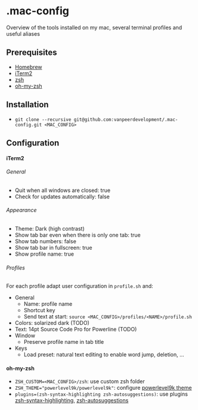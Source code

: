 # .mac-config
Overview of the tools installed on my mac, several terminal profiles and useful aliases

## Prerequisites
- [Homebrew](https://brew.sh/)
- [iTerm2](https://www.iterm2.com/)
- [zsh](http://www.zsh.org/)
- [oh-my-zsh](https://ohmyz.sh/)


## Installation
- `git clone --recursive git@github.com:vanpeerdevelopment/.mac-config.git <MAC_CONFIG>`


## Configuration
#### iTerm2
###### General
- Quit when all windows are closed: true
- Check for updates automatically: false

###### Appearance
- Theme: Dark (high contrast)
- Show tab bar even when there is only one tab: true
- Show tab numbers: false
- Show tab bar in fullscreen: true
- Show profile name: true
 
###### Profiles
For each profile adapt user configuration in `profile.sh` and:
- General
    - Name: profile name
    - Shortcut key
    - Send text at start: `source <MAC_CONFIG>/profiles/<NAME>/profile.sh`
- Colors: solarized dark (TODO)
- Text: 14pt Source Code Pro for Powerline (TODO)
- Window
    - Preserve profile name in tab title 
- Keys
    - Load preset: natural text editing to enable word jump, deletion, ...
    
    
#### oh-my-zsh
- `ZSH_CUSTOM=<MAC_CONFIG>/zsh`: use custom zsh folder
- `ZSH_THEME="powerlevel9k/powerlevel9k"`: configure [powerlevel9k theme](https://github.com/bhilburn/powerlevel9k)
- `plugins=(zsh-syntax-highlighting zsh-autosuggestions)`: use plugins [zsh-syntax-highlighting](https://github.com/zsh-users/zsh-syntax-highlighting), [zsh-autosuggestions](https://github.com/zsh-users/zsh-autosuggestions)